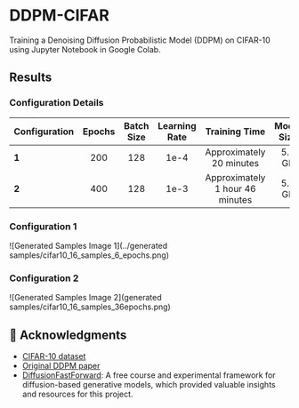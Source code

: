 # DDPM-CIFAR
Training a Denoising Diffusion Probabilistic Model (DDPM) on CIFAR-10 using Jupyter Notebook in Google Colab.

## Results 

### Configuration Details

| Configuration | Epochs | Batch Size | Learning Rate | Training Time           | Model Size |
|:--------------|:-------:|:-----------:|:--------------:|:------------------------:|:----------:|
| **1**        | 200     | 128         | 1e-4           | Approximately 20 minutes | 5.5 GB     |
| **2**        | 400     | 128         | 1e-3           | Approximately 1 hour 46 minutes | 5.5 GB     |

### Configuration 1

![Generated Samples Image 1](../generated samples/cifar10_16_samples_6_epochs.png)

### Configuration 2

![Generated Samples Image 2](generated samples/cifar10_16_samples_36epochs.png)

## 🙏 Acknowledgments

- [CIFAR-10 dataset](https://www.cs.toronto.edu/~kriz/cifar.html)
- [Original DDPM paper](https://arxiv.org/abs/2006.11239)
- [DiffusionFastForward](https://github.com/mikonvergence/DiffusionFastForward): A free course and experimental framework for diffusion-based generative models, which provided valuable insights and resources for this project.